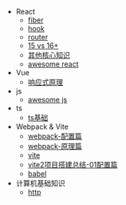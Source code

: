 - React
  - [fiber](react/react01-fiber.md)
  - [hook](react/react02-hook.md)
  - [router](react/react03-router.md)
  <!-- - [redux](prototype.md) -->
  - [15 vs 16+](react/react04-15vs16+.md)
  - [其他核心知识](react/react05-others.md)
  - [awesome react](react/react06-github合集.md)
- Vue
  - [响应式原理](vue/vue01-proxy.md)
- js
  - [awesome js](javascript/awesome.md)
- ts
  - [ts基础](typescript/01-ts.md)
- Webpack & Vite
  - [webpack-配置篇](webpack&vite/01-webpack01-配置篇.md)
  - [webpack-原理篇](webpack&vite/04-webpack02-原理篇.md)
  - [vite](webpack&vite/02-vite.md)
  - [vite2项目搭建总结-01配置篇](webpack&vite/03-vite搭建项目记录01.md)
  - [babel](webpack&vite/05-babel.md)
- 计算机基础知识
  - [http](计算机基础知识/01-http.md)